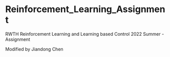 # Reinforcement_Learning_Assignment
RWTH Reinforcement Learning and Learning based Control 2022 Summer - Assignment

Modified by Jiandong Chen
